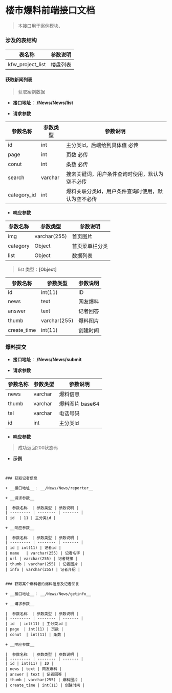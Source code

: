 # 楼市爆料前端接口文档


> 本接口用于案例模块、

### 涉及的表结构

|  表名称  |  参数说明 |
| --------- |  ------- |
| kfw_project_list| 楼盘列表|


#### 获取新闻列表

> 获取案例数据

+ __接口地址__： __/News/News/list__

+ __请求参数__

|  参数名称  | 参数类型 | 参数说明 |
| --------- | -------- | ------- |
| id | int | 主分类id，后端给到具体值 必传 |
| page | int | 页数 必传 |
| conut | int | 条数 必传 |
| search | varchar | 搜索关键词，用户条件查询时使用，默认为空不必传 |
| category_id | int | 爆料关联分类id，用户条件查询时使用，默认为空不必传 |

+ __响应参数__

|  参数名称  | 参数类型 | 参数说明 |
| --------- | -------- | ------- |
| img | varchar(255) | 首页图片 |
| category | Object | 首页菜单栏分类 |
| list | Object | 数据列表 |

>  list 类型：__[Object]__

|  参数名称  | 参数类型 | 参数说明 |
| --------- | -------- | ------- |
| id | int(11) | ID |
| news | text | 网友爆料 |
| answer | text | 记者回答 |
| thumb | varchar(255) | 爆料图片 |
| create_time | int(11) | 创建时间 |


### 爆料提交

+ __接口地址__： __/News/News/submit__

+ __请求参数__

|  参数名称  | 参数类型 | 参数说明 |
| --------- | -------- | ------- |
| news | varchar | 爆料信息 |
| thumb | varchar | 爆料图片 base64|
| tel | varchar | 电话号码 |
| id | int | 主分类id |


+ __响应参数__

> 成功返回200状态码

+ __示例__

``` 


### 获取记者信息

+ __接口地址__： __/News/News/reporter__

+ __请求参数__

|  参数名称  | 参数类型 | 参数说明 |
| --------- | -------- | ------- |
| id  | 11 | 主分类id |

+ __响应参数__

|  参数名称  | 参数类型 | 参数说明 |
| --------- | -------- | ------- |
| id | int(11) | 记者id |
| name   | varchar(255) | 记者名字 |
| url | varchar(255) | 记者链接 |
| thumb | varchar(255) | 记者图片 |
| info | varchar(255) | 记者介绍 |


### 获取某个爆料者的爆料信息及记者回复

+ __接口地址__： __/News/News/getinfo__

+ __请求参数__

|  参数名称  | 参数类型 | 参数说明 |
| --------- | -------- | ------- |
| id  | int(11) | 主分类id |
| page  | int(11) | 页数 |
| conut  | int(11) | 条数 |

+ __响应参数__

|  参数名称  | 参数类型 | 参数说明 |
| --------- | -------- | ------- |
| id | int(11) | ID |
| news | text | 网友爆料 |
| answer | text | 记者回答 |
| thumb | varchar(255) | 爆料图片 |
| create_time | int(11) | 创建时间 |


